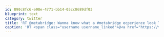 ```yaml
---
id: 890c8fc6-e98e-4771-bb14-05cc8689df03
blueprint: text
category: twitter
title: 'RT @metabridge: Wanna know what a #metabridge ecperience look like? Check out this post by @storminwalker from @xero goo.gl/Glajd'
caption: 'RT <span class="username username_linked">@<a href="https://twitter.com/metabridge" title="Metabridge">metabridge</a></span>: Wanna know what a <span class="hashtag hashtag_local">#<a href="http://tweettemp.darylchymko.ca/?tag=metabridge">metabridge</a> ecperience look like? Check out this post by <span class="username username_linked">@<a href="https://twitter.com/storminwalker" title="Craig Walker">storminwalker</a></span> from @xero <a href="http://goo.gl/Glajd" title="http://goo.gl/Glajd" class="link link_untco">goo.gl/Glajd</a>'
---
```

